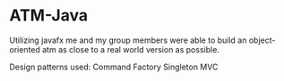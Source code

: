 # ATM-Java

Utilizing javafx me and my group members were able to build an object-oriented atm as close to a real world version as possible.

Design patterns used:
Command
Factory
Singleton
MVC
